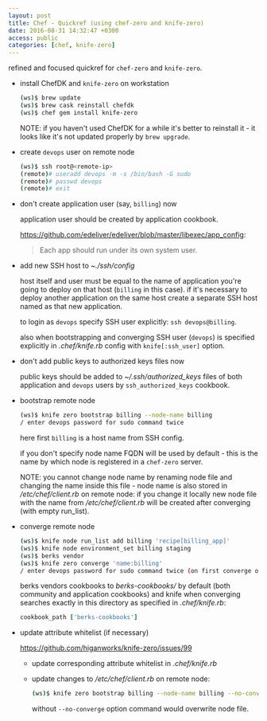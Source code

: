 ```yaml
---
layout: post
title: Chef - Quickref (using chef-zero and knife-zero)
date: 2016-08-31 14:32:47 +0300
access: public
categories: [chef, knife-zero]
---
```


refined and focused quickref for `chef-zero` and `knife-zero`.

<!-- more -->

- install ChefDK and `knife-zero` on workstation

  ```sh
  (ws)$ brew update
  (ws)$ brew cask reinstall chefdk
  (ws)$ chef gem install knife-zero
  ```

  NOTE: if you haven't used ChefDK for a while it's better to reinstall it -
        it looks like it's not updated properly by `brew upgrade`.

- create `devops` user on remote node

  ```sh
  (ws)$ ssh root@<remote-ip>
  (remote)# useradd devops -m -s /bin/bash -G sudo
  (remote)# passwd devops
  (remote)# exit
  ```

- don't create application user (say, `billing`) now

  application user should be created by application cookbook.

  <https://github.com/edeliver/edeliver/blob/master/libexec/app_config>:

  > Each app should run under its own system user.

- add new SSH host to _~./ssh/config_

  host itself and user must be equal to the name of application you're going
  to deploy on that host (`billing` in this case). if it's necessary to deploy
  another application on the same host create a separate SSH host named as that
  new application.

  to login as `devops` specify SSH user explicitly: `ssh devops@billing`.

  also when bootstrapping and converging SSH user (`devops`) is specified
  explicitly in _.chef/knife.rb_ config with `knife[:ssh_user]` option.

- don't add public keys to authorized keys files now

  public keys should be added to _~/.ssh/authorized_keys_ files of both
  application and `devops` users by `ssh_authorized_keys` cookbook.

- bootstrap remote node

  ```sh
  (ws)$ knife zero bootstrap billing --node-name billing
  / enter devops password for sudo command twice
  ```

  here first `billing` is a host name from SSH config.

  if you don't specify node name FQDN will be used by default -
  this is the name by which node is registered in a `chef-zero` server.

  NOTE: you cannot change node name by renaming node file and changing the name
        inside this file - node name is also stored in _/etc/chef/client.rb_ on
        remote node: if you change it locally new node file with the name from
        _/etc/chef/client.rb_ will be created after converging (with empty run_list).

- converge remote node

  ```sh
  (ws)$ knife node run_list add billing 'recipe[billing_app]'
  (ws)$ knife node environment_set billing staging
  (ws)$ berks vendor
  (ws)$ knife zero converge 'name:billing'
  / enter devops password for sudo command twice (on first converge only)
  ```

  berks vendors cookbooks to _berks-cookbooks/_ by default (both community
  and application cookbooks) and knife when converging searches exactly in
  this directory as specified in _.chef/knife.rb_:

  ```ruby
  cookbook_path ['berks-cookbooks']
  ```

- update attribute whitelist (if necessary)

  <https://github.com/higanworks/knife-zero/issues/99>

  - update corresponding attribute whitelist in _.chef/knife.rb_
  - update changes to _/etc/chef/client.rb_ on remote node:

    ```sh
    (ws)$ knife zero bootstrap billing --node-name billing --no-converge
    ```

    without `--no-converge` option command would overwrite node file.
